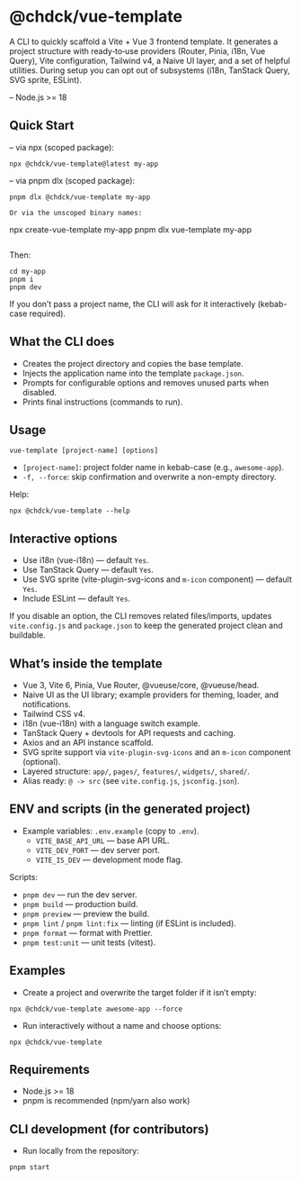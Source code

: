 # @chdck/vue-template

A CLI to quickly scaffold a Vite + Vue 3 frontend template. It generates a project structure with ready‑to‑use providers (Router, Pinia, i18n, Vue Query), Vite configuration, Tailwind v4, a Naive UI layer, and a set of helpful utilities. During setup you can opt out of subsystems (i18n, TanStack Query, SVG sprite, ESLint).

– Node.js >= 18

## Quick Start

– via npx (scoped package):

```
npx @chdck/vue-template@latest my-app
```

– via pnpm dlx (scoped package):

```
pnpm dlx @chdck/vue-template my-app

Or via the unscoped binary names:

```
npx create-vue-template my-app
pnpm dlx vue-template my-app
```
```

Then:

```
cd my-app
pnpm i
pnpm dev
```

If you don’t pass a project name, the CLI will ask for it interactively (kebab-case required).

## What the CLI does

- Creates the project directory and copies the base template.
- Injects the application name into the template `package.json`.
- Prompts for configurable options and removes unused parts when disabled.
- Prints final instructions (commands to run).

## Usage

```
vue-template [project-name] [options]
```

- `[project-name]`: project folder name in kebab-case (e.g., `awesome-app`).
- `-f, --force`: skip confirmation and overwrite a non-empty directory.

Help:

```
npx @chdck/vue-template --help
```

## Interactive options

- Use i18n (vue-i18n) — default `Yes`.
- Use TanStack Query — default `Yes`.
- Use SVG sprite (vite-plugin-svg-icons and `m-icon` component) — default `Yes`.
- Include ESLint — default `Yes`.

If you disable an option, the CLI removes related files/imports, updates `vite.config.js` and `package.json` to keep the generated project clean and buildable.

## What’s inside the template

- Vue 3, Vite 6, Pinia, Vue Router, @vueuse/core, @vueuse/head.
- Naive UI as the UI library; example providers for theming, loader, and notifications.
- Tailwind CSS v4.
- i18n (vue-i18n) with a language switch example.
- TanStack Query + devtools for API requests and caching.
- Axios and an API instance scaffold.
- SVG sprite support via `vite-plugin-svg-icons` and an `m-icon` component (optional).
- Layered structure: `app/`, `pages/`, `features/`, `widgets/`, `shared/`.
- Alias ready: `@ -> src` (see `vite.config.js`, `jsconfig.json`).

## ENV and scripts (in the generated project)

- Example variables: `.env.example` (copy to `.env`).
  - `VITE_BASE_API_URL` — base API URL.
  - `VITE_DEV_PORT` — dev server port.
  - `VITE_IS_DEV` — development mode flag.

Scripts:

- `pnpm dev` — run the dev server.
- `pnpm build` — production build.
- `pnpm preview` — preview the build.
- `pnpm lint` / `pnpm lint:fix` — linting (if ESLint is included).
- `pnpm format` — format with Prettier.
- `pnpm test:unit` — unit tests (vitest).

## Examples

- Create a project and overwrite the target folder if it isn’t empty:

```
npx @chdck/vue-template awesome-app --force
```

- Run interactively without a name and choose options:

```
npx @chdck/vue-template
```

## Requirements

- Node.js >= 18
- pnpm is recommended (npm/yarn also work)

## CLI development (for contributors)

- Run locally from the repository:

```
pnpm start
```
